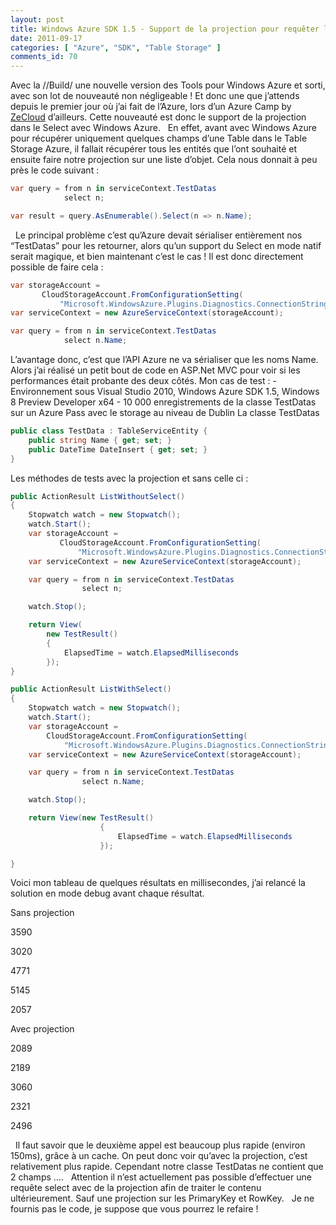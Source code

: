 ```yaml
---
layout: post
title: Windows Azure SDK 1.5 - Support de la projection pour requêter le Table Storage Azure
date: 2011-09-17
categories: [ "Azure", "SDK", "Table Storage" ]
comments_id: 70 
---
```


Avec la //Build/ une nouvelle version des Tools pour Windows Azure et sorti, avec son lot de nouveauté non négligeable ! Et donc une que j’attends depuis le premier jour où j’ai fait de l’Azure, lors d’un Azure Camp by [ZeCloud](http://zecloud.fr) d’ailleurs. Cette nouveauté est donc le support de la projection dans le Select avec Windows Azure.   En effet, avant avec Windows Azure pour récupérer uniquement quelques champs d’une Table dans le Table Storage Azure, il fallait récupérer tous les entités que l’ont souhaité et ensuite faire notre projection sur une liste d’objet. Cela nous donnait à peu près le code suivant :  

```csharp
var query = from n in serviceContext.TestDatas
            select n;

var result = query.AsEnumerable().Select(n => n.Name);
```

  Le principal problème c’est qu’Azure devait sérialiser entièrement nos “TestDatas” pour les retourner, alors qu’un support du Select en mode natif serait magique, et bien maintenant c’est le cas ! Il est donc directement possible de faire cela :  

```csharp
var storageAccount =
       CloudStorageAccount.FromConfigurationSetting(
           "Microsoft.WindowsAzure.Plugins.Diagnostics.ConnectionString");
var serviceContext = new AzureServiceContext(storageAccount);

var query = from n in serviceContext.TestDatas
            select n.Name;
```

L’avantage donc, c’est que l’API Azure ne va sérialiser que les noms Name.   Alors j’ai réalisé un petit bout de code en ASP.Net MVC pour voir si les performances était probante des deux côtés. Mon cas de test : - Environnement sous Visual Studio 2010, Windows Azure SDK 1.5, Windows 8 Preview Developer x64 - 10 000 enregistrements de la classe TestDatas sur un Azure Pass avec le storage au niveau de Dublin La classe TestDatas

```csharp
public class TestData : TableServiceEntity {
    public string Name { get; set; }
    public DateTime DateInsert { get; set; }
}
```

Les méthodes de tests avec la projection et sans celle ci :

```csharp
public ActionResult ListWithoutSelect()
{
    Stopwatch watch = new Stopwatch();
    watch.Start();
    var storageAccount =
           CloudStorageAccount.FromConfigurationSetting(
               "Microsoft.WindowsAzure.Plugins.Diagnostics.ConnectionString");
    var serviceContext = new AzureServiceContext(storageAccount);

    var query = from n in serviceContext.TestDatas
                select n;

    watch.Stop();

    return View(
        new TestResult()
        {
            ElapsedTime = watch.ElapsedMilliseconds
        });
}

public ActionResult ListWithSelect()
{
    Stopwatch watch = new Stopwatch();
    watch.Start();
    var storageAccount =
        CloudStorageAccount.FromConfigurationSetting(
            "Microsoft.WindowsAzure.Plugins.Diagnostics.ConnectionString");
    var serviceContext = new AzureServiceContext(storageAccount);

    var query = from n in serviceContext.TestDatas
                select n.Name;

    watch.Stop();

    return View(new TestResult()
                    {
                        ElapsedTime = watch.ElapsedMilliseconds
                    });

}
```

Voici mon tableau de quelques résultats en millisecondes, j’ai relancé la solution en mode debug avant chaque résultat.

Sans projection

3590

3020

4771

5145

2057

Avec projection

2089

2189

3060

2321

2496

  Il faut savoir que le deuxième appel est beaucoup plus rapide (environ 150ms), grâce à un cache. On peut donc voir qu’avec la projection, c’est relativement plus rapide. Cependant notre classe TestDatas ne contient que 2 champs ….   Attention il n’est actuellement pas possible d’effectuer une requête select avec de la projection afin de traiter le contenu ultérieurement. Sauf une projection sur les PrimaryKey et RowKey.   Je ne fournis pas le code, je suppose que vous pourrez le refaire !
